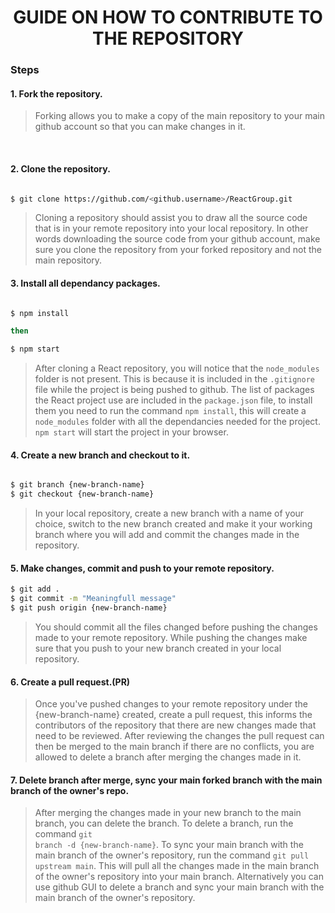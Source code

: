 <h1 align='center'>GUIDE ON HOW TO CONTRIBUTE TO THE REPOSITORY</h1>

<h3>Steps</h3>

<h4><b>1. </b>Fork the repository.</h4>

> Forking allows you to make a copy of the main repository to your main github account so that you can make changes in it. 

<br>
<h4><b>2. </b>Clone the repository.</h4>

```bash

$ git clone https://github.com/<github.username>/ReactGroup.git
```

> Cloning a repository should assist you to draw all the source code that is in your remote repository into your local repository. In other words downloading the source code from your github account, make sure you clone the repository from your forked repository and not the main repository.


<h4><b>3. </b>Install all dependancy packages.</h4>

```bash

$ npm install

then

$ npm start
```

> After cloning a React repository, you will notice that the <code>node_modules</code> folder is not present. This is because it is included in the <code>.gitignore</code> file while the project is being pushed to github. The list of packages the React project use are included in the <code>package.json</code> file, to install them you need to run the command <code>npm install</code>, this will create a <code>node_modules</code> folder with all the dependancies needed for the project. <code>npm start</code> will start the project in your browser.


<h4><b>4. </b>Create a new branch and checkout to it.</h4>

```bash

$ git branch {new-branch-name}
$ git checkout {new-branch-name}
```

> In your local repository, create a new branch with a name of your choice, switch to the new branch created and make it your working branch where you will add and commit the changes made in the repository.

<h4><b>5. </b>Make changes, commit and push to your remote repository.</h4>

```bash
$ git add .
$ git commit -m "Meaningfull message"
$ git push origin {new-branch-name}
```

> You should commit all the files changed before pushing the changes made to your remote repository. While pushing the changes make sure that you push to your new branch created in your local repository.

<h4><b>6. </b>Create a pull request.(PR)</h4>

> Once you've pushed changes to your remote repository under the {new-branch-name} created, create a pull request, this informs the contributors of the repository that there are new changes made that need to be reviewed. After reviewing the changes the pull request can then be merged to the main branch if there are no conflicts, you are allowed to delete a branch after merging the changes made in it.

<h4><b>7. </b>Delete branch after merge, sync your main forked branch with the main branch of the owner's repo.</h4>

> After merging the changes made in your new branch to the main branch, you can delete the branch. To delete a branch, run the command <code>git branch -d {new-branch-name}</code>. To sync your main branch with the main branch of the owner's repository, run the command <code>git pull upstream main</code>. This will pull all the changes made in the main branch of the owner's repository into your main branch. Alternatively you can use github GUI to delete a branch and sync your main branch with the main branch of the owner's repository.